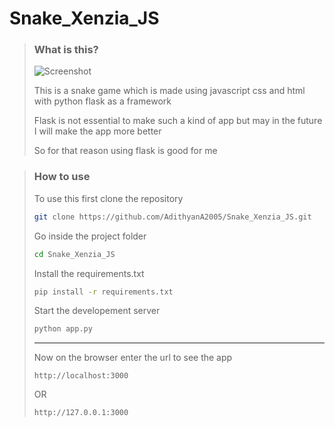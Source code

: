 # Snake_Xenzia_JS

> ### What is this?
>
> ![Screenshot]()
>
> This is a snake game which is made using javascript css and html with python flask as a framework
>
> Flask is not essential to make such a kind of app but may in the future I will make the app more 
> better 
>
> So for that reason using flask is good for me

> ### How to use
> 
> To use this first clone the repository
> ```bash
> git clone https://github.com/AdithyanA2005/Snake_Xenzia_JS.git
> ```
> 
> Go inside the project folder
> ```bash
> cd Snake_Xenzia_JS
> ```
>
> Install the requirements.txt
> ```bash
> pip install -r requirements.txt
> ```
>
> Start the developement server
> ```bash
> python app.py
> ```
>
>---
>
> Now on the browser enter the url to see the app
>
> ```
> http://localhost:3000
> ```
> OR
> ```
> http://127.0.0.1:3000
> ```